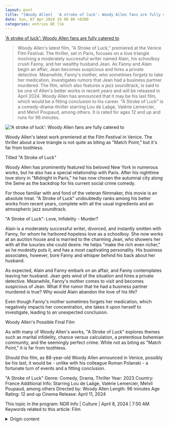 ```yaml
---
layout: post
title: "[Woody Allen]  'A stroke of luck': Woody Allen fans are fully catered to"
date: Sun, 07 Apr 2024 19 00 00 +0200
categories: entries DE llm
---
```

[ 'A stroke of luck': Woody Allen fans are fully catered to](https://www.ndr.de/kultur/film/tipps/Ein-Gluecksfall-Woody-Allen-Fans-kommen-voll-auf-ihre-Kosten,gluecksfall102.html)

> Woody Allen's latest film, "A Stroke of Luck," premiered at the Venice Film Festival. The thriller, set in Paris, focuses on a love triangle involving a moderately successful writer named Alain, his schoolboy crush Fanny, and her wealthy husband Jean. As Fanny and Alain begin an affair, Jean becomes suspicious and hires a private detective. Meanwhile, Fanny's mother, who sometimes forgets to take her medication, investigates rumors that Jean had a business partner murdered. The film, which also features a jazz soundtrack, is said to be one of Allen's better works in recent years and will be released in April 2024. Woody Allen has announced that it may be his last film, which would be a fitting conclusion to his career. "A Stroke of Luck" is a comedy-drama-thriller starring Lou de Laâge, Valérie Lemercier, and Melvil Poupaud, among others. It is rated for ages 12 and up and runs for 96 minutes.

![ 'A stroke of luck': Woody Allen fans are fully catered to](https://www.ndr.de/kultur/film/tipps/gluecksfall104_v-contentxl.jpg)

 Woody Allen's latest work premiered at the Film Festival in Venice. The thriller about a love triangle is not quite as biting as "Match Point," but it's far from toothless.

Titled "A Stroke of Luck"

Woody Allen has prominently featured his beloved New York in numerous works, but he also has a special relationship with Paris. After his nighttime love story in "Midnight in Paris," he has now chosen the autumnal city along the Seine as the backdrop for his current social crime comedy.

For those familiar with and fond of the veteran filmmaker, this movie is an absolute treat. "A Stroke of Luck" undoubtedly ranks among his better works from recent years, complete with all the usual ingredients and an atmospheric jazz soundtrack.

"A Stroke of Luck": Love, Infidelity - Murder?

Alain is a moderately successful writer, divorced, and instantly smitten with Fanny, for whom he harbored hopeless love as a schoolboy. She now works at an auction house and is married to the charming Jean, who showers her with all the luxuries she could desire. He helps "make the rich even richer," as he modestly puts it, and has a most captivating personality. His business associates, however, bore Fanny and whisper behind his back about her husband.

As expected, Alain and Fanny embark on an affair, and Fanny contemplates leaving her husband. Jean gets wind of the situation and hires a private detective. Meanwhile, Fanny's mother comes to visit and becomes suspicious of Jean. What if the rumor that he had a business partner murdered is true? Why would Alain abandon the love of his life?

Even though Fanny's mother sometimes forgets her medication, which negatively impacts her concentration, she takes it upon herself to investigate, leading to an unexpected conclusion.

Woody Allen's Possible Final Film

As with many of Woody Allen's works, "A Stroke of Luck" explores themes such as marital infidelity, chance versus calculation, a pretentious bohemian community, and the seemingly perfect crime. While not as biting as "Match Point," it is far from toothless.

Should this film, as 88-year-old Woody Allen announced in Venice, possibly be his last, it would be - unlike with his colleague Roman Polanski - a fortunate turn of events and a fitting conclusion.

"A Stroke of Luck"
Genre: Comedy, Drama, Thriller
Year: 2023
Country: France
Additional Info: Starring Lou de Laâge, Valérie Lemercier, Melvil Poupaud, among others
Directed by: Woody Allen
Length: 96 minutes
Age Rating: 12 and up
Cinema Release: April 11, 2024

This topic in the program: NDR Info | Culture | April 8, 2024 | 7:50 AM
Keywords related to this article: Film

<details>
  <summary>Origin content</summary>
  ---
layout: post
title: " [Woody Allen] 'Ein Glücksfall': Woody Allen-Fans kommen voll auf ihre Kosten"
date: Sun, 07 Apr 2024 19:00:00 +0200
categories: entries DE
---
['Ein Glücksfall': Woody Allen-Fans kommen voll auf ihre Kosten](https://www.ndr.de/kultur/film/tipps/Ein-Gluecksfall-Woody-Allen-Fans-kommen-voll-auf-ihre-Kosten,gluecksfall102.html)

!['Ein Glücksfall': Woody Allen-Fans kommen voll auf ihre Kosten](https://www.ndr.de/kultur/film/tipps/gluecksfall104_v-contentxl.jpg)

Woody Allens jüngstes Werk feierte bei den Filmfestspielen in Venedig Premiere. Der Thriller um eine Dreiecksbeziehung ist nicht ganz so bissig wie "Match ...

"Ein Glücksfall": Woody Allen-Fans kommen voll auf ihre Kosten Stand: 08.04.2024 06:00 Uhr Woody Allens jüngstes Werk feierte bei den Filmfestspielen in Venedig Premiere. Der Thriller um eine Dreiecksbeziehung ist nicht ganz so bissig wie "Match Point", aber keinesfalls zahnlos.

von Bettina Peulecke

Woody Allen hat sein geliebtes New York in zahlreichen Werken unverkennbar in Szene gesetzt. Aber auch zu Paris hat er eine besondere Beziehung. Nach seiner nächtlichen Liebesgeschichte in "Midnight in Paris" hat er nun die herbstliche Seine-Metropole als Kulisse für seine aktuelle Gesellschafts-Krimi-Komödie gewählt.

Und wer den Altmeister kennt und mag, kommt wieder voll auf seine Kosten. "Ein Glücksfall" gehört zweifelsohne zu seinen besseren Werken der jüngeren Vergangenheit, mit allen typischen Zutaten, dem atmosphärischen Jazz-Soundtrack inklusive.

"Ein Glücksfall": Liebe, Betrug - Mord?

Alain ist ein mäßig erfolgreicher Schriftsteller, geschieden, und sofort wieder Feuer und Flamme für Fanny, in die er schon als Schüler hoffnungslos verliebt war. Die arbeitet jetzt in einem Auktionshaus und ist mit dem smarten Jean verheiratet, der ihr allen erdenklichen Luxus bietet. Er hilft "Reichen reicher zu werden", wie er von sich selbst sagt, und hat auch charakterlich ein überaus einnehmendes Wesen. Seine Geschäftsfreunde allerdings langweilen Fanny und tuscheln hinter vorgehaltener Hand über den Gatten.

Es kommt, wie es kommen muss, Alain und Fanny beginnen eine Affäre, und Fanny überlegt ernsthaft, ihren Mann zu verlassen. Der bekommt Wind von der Sache und engagiert einen Privatdetektiv. Und während Fannys Mutter zu Besuch ist, verschwindet Alain plötzlich. Im Gegensatz zu Fanny ist ihre Mutter durchaus skeptisch, was Jean angeht. Was, wenn das Gerücht, er habe einen Geschäftspartner ermorden lassen, stimmt? Warum schließlich sollte Alain die Liebe seines Lebens verlassen?

Auch wenn die belesene Maman manchmal ihre Medikamente vergisst, was sich nicht vorteilhaft auf ihre Konzentrationsfähigkeit auswirkt, beginnt sie eigenmächtig mit ihren Ermittlungen, die zu einem unerwarteten Finale führen.

Woody Allens möglicherweise letzter Film

Wie so oft bei Woody Allen geht es um Themen wie eheliche Untreue, Zufall versus Berechnung, eine bornierte Boheme und das vermeintlich perfekte Verbrechen. Nicht ganz so bissig wie bei "Match Point", aber keinesfalls zahnlos.

Und wenn dieser Film, wie der 88-jährige Woody Allen in Venedig ankündigte, möglicherweise sein letzter sein sollte, dann wäre das - anders als bei seinem Kollegen Roman Polanski - durchaus "Ein Glücksfall" und ein runder Abschluss.

Ein Glücksfall Genre: Komödie, Drama, Thriller Produktionsjahr: 2023 Produktionsland: Frankreich Zusatzinfo: Mit Lou de Laâge, Valérie Lemercier, Melvil Poupaud u.a. Regie: Woody Allen Länge: 96 Minuten FSK: ab 12 Jahre Kinostart: 11. April 2024

Dieses Thema im Programm: NDR Info | Kultur | 08.04.2024 | 07:50 Uhr

Schlagwörter zu diesem Artikel Spielfilm


</details>
